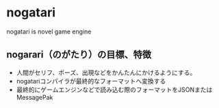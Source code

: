 # nogatari
nogatari is novel game engine

## nogarari（のがたり）の目標、特徴
- 人間がセリフ、ポーズ、出現などをかんたんにかけるようにする。
- nogatariコンパイラが最終的なフォーマットへ変換する
- 最終的にゲームエンジンなどで読み込む際のフォーマットをJSONまたはMessagePak
